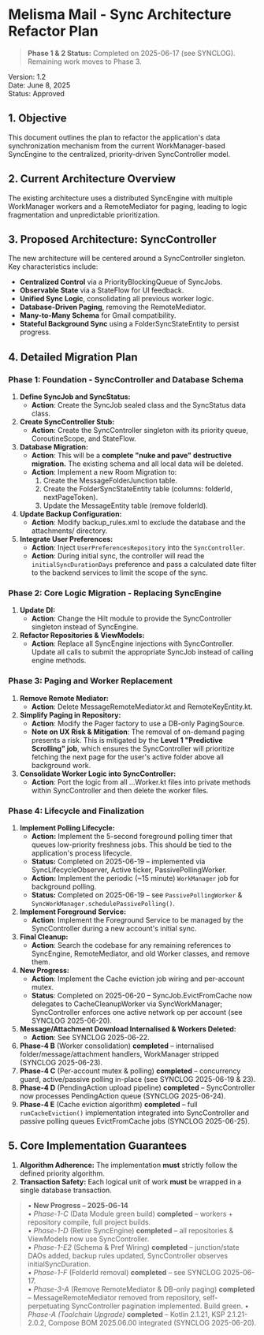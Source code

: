 # **Melisma Mail - Sync Architecture Refactor Plan**

> **Phase 1 & 2 Status:** Completed on 2025-06-17 (see SYNCLOG). Remaining work moves to Phase 3.

Version: 1.2  
Date: June 8, 2025  
Status: Approved

## **1\. Objective**

This document outlines the plan to refactor the application's data synchronization mechanism from the current WorkManager-based SyncEngine to the centralized, priority-driven SyncController model.

## **2\. Current Architecture Overview**

The existing architecture uses a distributed SyncEngine with multiple WorkManager workers and a RemoteMediator for paging, leading to logic fragmentation and unpredictable prioritization.

## **3\. Proposed Architecture: SyncController**

The new architecture will be centered around a SyncController singleton. Key characteristics include:

* **Centralized Control** via a PriorityBlockingQueue of SyncJobs.  
* **Observable State** via a StateFlow for UI feedback.  
* **Unified Sync Logic**, consolidating all previous worker logic.  
* **Database-Driven Paging**, removing the RemoteMediator.  
* **Many-to-Many Schema** for Gmail compatibility.  
* **Stateful Background Sync** using a FolderSyncStateEntity to persist progress.

## **4\. Detailed Migration Plan**

### **Phase 1: Foundation \- SyncController and Database Schema**

1. **Define SyncJob and SyncStatus:**  
   * **Action**: Create the SyncJob sealed class and the SyncStatus data class.  
2. **Create SyncController Stub:**  
   * **Action**: Create the SyncController singleton with its priority queue, CoroutineScope, and StateFlow.  
3. **Database Migration:**  
   * **Action**: This will be a **complete "nuke and pave" destructive migration.** The existing schema and all local data will be deleted.  
   * **Action**: Implement a new Room Migration to:  
     1. Create the MessageFolderJunction table.  
     2. Create the FolderSyncStateEntity table (columns: folderId, nextPageToken).  
     3. Update the MessageEntity table (remove folderId).  
4. **Update Backup Configuration:**  
   * **Action**: Modify backup\_rules.xml to exclude the database and the attachments/ directory.
5. **Integrate User Preferences:**
   * **Action**: Inject `UserPreferencesRepository` into the `SyncController`.
   * **Action**: During initial sync, the controller will read the `initialSyncDurationDays` preference and pass a calculated date filter to the backend services to limit the scope of the sync.

### **Phase 2: Core Logic Migration \- Replacing SyncEngine**

1. **Update DI:**  
   * **Action**: Change the Hilt module to provide the SyncController singleton instead of SyncEngine.  
2. **Refactor Repositories & ViewModels:**  
   * **Action**: Replace all SyncEngine injections with SyncController. Update all calls to submit the appropriate SyncJob instead of calling engine methods.

### **Phase 3: Paging and Worker Replacement**

1. **Remove Remote Mediator:**  
   * **Action**: Delete MessageRemoteMediator.kt and RemoteKeyEntity.kt.  
2. **Simplify Paging in Repository:**  
   * **Action**: Modify the Pager factory to use a DB-only PagingSource.  
   * **Note on UX Risk & Mitigation**: The removal of on-demand paging presents a risk. This is mitigated by the **Level 1 "Predictive Scrolling" job**, which ensures the SyncController will prioritize fetching the next page for the user's active folder above all background work.  
3. **Consolidate Worker Logic into SyncController:**
   * **Action**: Port the logic from all ...Worker.kt files into private methods within SyncController and then delete the worker files.

### **Phase 4: Lifecycle and Finalization**

1. **Implement Polling Lifecycle:**  
   * **Action:** Implement the 5-second foreground polling timer that queues low-priority freshness jobs. This should be tied to the application's process lifecycle.  
   * **Status:** Completed on 2025-06-19 – implemented via SyncLifecycleObserver, Active ticker, PassivePollingWorker.  
   * **Action:** Implement the periodic (~15 minute) `WorkManager` job for background polling.  
   * **Status:** Completed on 2025-06-19 – see `PassivePollingWorker` & `SyncWorkManager.schedulePassivePolling()`.
2. **Implement Foreground Service:**  
   * **Action**: Implement the Foreground Service to be managed by the SyncController during a new account's initial sync.
3. **Final Cleanup:**  
   * **Action**: Search the codebase for any remaining references to SyncEngine, RemoteMediator, and old Worker classes, and remove them.
4. **New Progress:**
   * **Action**: Implement the Cache eviction job wiring and per-account mutex.
   * **Status**: Completed on 2025-06-20 – SyncJob.EvictFromCache now delegates to CacheCleanupWorker via SyncWorkManager; SyncController enforces one active network op per account (see SYNCLOG 2025-06-20).
5. **Message/Attachment Download Internalised & Workers Deleted:**
   * **Action**: See SYNCLOG 2025-06-22.
6. **Phase-4 B** (Worker consolidation) **completed** – internalised folder/message/attachment handlers, WorkManager stripped (SYNCLOG 2025-06-23).
7. **Phase-4 C** (Per-account mutex & polling) **completed** – concurrency guard, active/passive polling in-place (see SYNCLOG 2025-06-19 & 23).
8. **Phase-4 D** (PendingAction upload pipeline) **completed** – SyncController now processes PendingAction queue (SYNCLOG 2025-06-24).
9. **Phase-4 E** (Cache eviction algorithm) **completed** – full `runCacheEviction()` implementation integrated into SyncController and passive polling queues EvictFromCache jobs (SYNCLOG 2025-06-25).

## **5\. Core Implementation Guarantees**

1. **Algorithm Adherence:** The implementation **must** strictly follow the defined priority algorithm.  
2. **Transaction Safety:** Each logical unit of work **must** be wrapped in a single database transaction.

> • **New Progress – 2025-06-14**  
>   • *Phase-1-C* (Data Module green build) **completed** – workers + repository compile, full project builds.  
>   • *Phase-1-D* (Retire SyncEngine) **completed** – all repositories & ViewModels now use SyncController.  
>   • *Phase-1-E2* (Schema & Pref Wiring) **completed** – junction/state DAOs added, backup rules updated, SyncController observes initialSyncDuration.  
>   • *Phase-1-F* (FolderId removal) **completed** – see SYNCLOG 2025-06-17.  
>   • *Phase-3-A* (Remove RemoteMediator & DB-only paging) **completed** – MessageRemoteMediator removed from repository, self-perpetuating SyncController pagination implemented. Build green.
>   • *Phase-A (Toolchain Upgrade)* **completed** – Kotlin 2.1.21, KSP 2.1.21-2.0.2, Compose BOM 2025.06.00 integrated (SYNCLOG 2025-06-20).